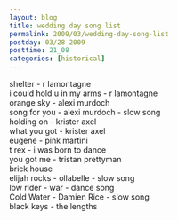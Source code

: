 ```yaml
---
layout: blog
title: wedding day song list
permalink: 2009/03/wedding-day-song-list
postday: 03/28 2009
posttime: 21_08
categories: [historical]
---
```


<p>shelter - r lamontagne<br />
i could hold u in my arms - r lamontagne<br />
orange sky - alexi murdoch<br />
song for you - alexi murdoch - slow song<br />
holding on - krister axel<br />
what you got - krister axel<br />
eugene - pink martini<br />
t rex - i was born to dance<br />
you got me - tristan prettyman<br />
brick house<br />
elijah rocks - ollabelle - slow song<br />
low rider - war - dance song<br />
Cold Water - Damien Rice - slow song<br />
black keys - the lengths</p>
